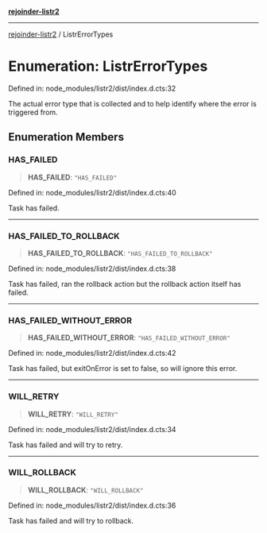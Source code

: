 [**rejoinder-listr2**](../README.md)

***

[rejoinder-listr2](../README.md) / ListrErrorTypes

# Enumeration: ListrErrorTypes

Defined in: node\_modules/listr2/dist/index.d.cts:32

The actual error type that is collected and to help identify where the error is triggered from.

## Enumeration Members

### HAS\_FAILED

> **HAS\_FAILED**: `"HAS_FAILED"`

Defined in: node\_modules/listr2/dist/index.d.cts:40

Task has failed.

***

### HAS\_FAILED\_TO\_ROLLBACK

> **HAS\_FAILED\_TO\_ROLLBACK**: `"HAS_FAILED_TO_ROLLBACK"`

Defined in: node\_modules/listr2/dist/index.d.cts:38

Task has failed, ran the rollback action but the rollback action itself has failed.

***

### HAS\_FAILED\_WITHOUT\_ERROR

> **HAS\_FAILED\_WITHOUT\_ERROR**: `"HAS_FAILED_WITHOUT_ERROR"`

Defined in: node\_modules/listr2/dist/index.d.cts:42

Task has failed, but exitOnError is set to false, so will ignore this error.

***

### WILL\_RETRY

> **WILL\_RETRY**: `"WILL_RETRY"`

Defined in: node\_modules/listr2/dist/index.d.cts:34

Task has failed and will try to retry.

***

### WILL\_ROLLBACK

> **WILL\_ROLLBACK**: `"WILL_ROLLBACK"`

Defined in: node\_modules/listr2/dist/index.d.cts:36

Task has failed and will try to rollback.
